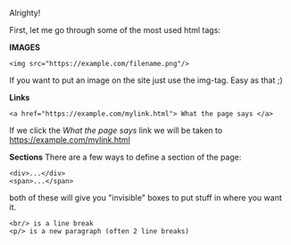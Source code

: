 Alrighty! 

First, let me go through some of the most used html tags:

**IMAGES**

```
<img src="https://example.com/filename.png"/>
```

If you want to put an image on the site just use the img-tag. Easy as that ;)

**Links**
```
<a href="https://example.com/mylink.html"> What the page says </a>
```
If we click the _What the page says_ link we will be taken to https://example.com/mylink.html 

**Sections**
There are a few ways to define a section of the page:

```
<div>...</div>
<span>...</span>
``` 
both of these will give you "invisible" boxes to put stuff in where you want it.

```
<br/> is a line break
<p/> is a new paragraph (often 2 line breaks)
```


